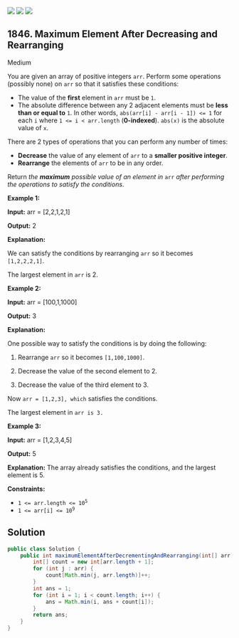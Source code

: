 [![](https://img.shields.io/github/stars/javadev/LeetCode-in-Java?label=Stars&style=flat-square)](https://github.com/javadev/LeetCode-in-Java)
[![](https://img.shields.io/github/forks/javadev/LeetCode-in-Java?label=Fork%20me%20on%20GitHub%20&style=flat-square)](https://github.com/javadev/LeetCode-in-Java/fork)
[![](https://img.shields.io/badge/-LeetCode%20in%20Kotlin-blue?style=flat-square)](https://github.com/javadev/LeetCode-in-Kotlin)

## 1846\. Maximum Element After Decreasing and Rearranging

Medium

You are given an array of positive integers `arr`. Perform some operations (possibly none) on `arr` so that it satisfies these conditions:

*   The value of the **first** element in `arr` must be `1`.
*   The absolute difference between any 2 adjacent elements must be **less than or equal to** `1`. In other words, `abs(arr[i] - arr[i - 1]) <= 1` for each `i` where `1 <= i < arr.length` (**0-indexed**). `abs(x)` is the absolute value of `x`.

There are 2 types of operations that you can perform any number of times:

*   **Decrease** the value of any element of `arr` to a **smaller positive integer**.
*   **Rearrange** the elements of `arr` to be in any order.

Return _the **maximum** possible value of an element in_ `arr` _after performing the operations to satisfy the conditions_.

**Example 1:**

**Input:** arr = [2,2,1,2,1]

**Output:** 2

**Explanation:** 

We can satisfy the conditions by rearranging `arr` so it becomes `[1,2,2,2,1]`. 

The largest element in `arr` is 2.

**Example 2:**

**Input:** arr = [100,1,1000]

**Output:** 3

**Explanation:**

One possible way to satisfy the conditions is by doing the following: 

1. Rearrange `arr` so it becomes `[1,100,1000]`. 

2. Decrease the value of the second element to 2. 

3. Decrease the value of the third element to 3. 
   
Now `arr = [1,2,3], which` satisfies the conditions. 

The largest element in `arr is 3.`

**Example 3:**

**Input:** arr = [1,2,3,4,5]

**Output:** 5

**Explanation:** The array already satisfies the conditions, and the largest element is 5.

**Constraints:**

*   <code>1 <= arr.length <= 10<sup>5</sup></code>
*   <code>1 <= arr[i] <= 10<sup>9</sup></code>

## Solution

```java
public class Solution {
    public int maximumElementAfterDecrementingAndRearranging(int[] arr) {
        int[] count = new int[arr.length + 1];
        for (int j : arr) {
            count[Math.min(j, arr.length)]++;
        }
        int ans = 1;
        for (int i = 1; i < count.length; i++) {
            ans = Math.min(i, ans + count[i]);
        }
        return ans;
    }
}
```